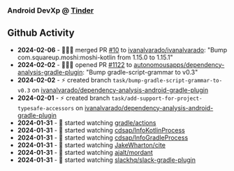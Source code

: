 ### Android DevXp @ [Tinder](https://medium.com/tinder)

## Github Activity
- **2024-02-06** - 🧑🏻‍💻 merged PR [#10](https://github.com/ivanalvarado/ivanalvarado/pull/10) to [ivanalvarado/ivanalvarado](https://github.com/ivanalvarado/ivanalvarado): "Bump com.squareup.moshi:moshi-kotlin from 1.15.0 to 1.15.1"
- **2024-02-02** - 🧑🏻‍💻 opened PR [#1122](https://github.com/autonomousapps/dependency-analysis-gradle-plugin/pull/1122) to [autonomousapps/dependency-analysis-gradle-plugin](https://github.com/autonomousapps/dependency-analysis-gradle-plugin): "Bump gradle-script-grammar to v0.3"
- **2024-02-02** - ⚡️ created branch `task/bump-gradle-script-grammar-to-v0.3` on [ivanalvarado/dependency-analysis-android-gradle-plugin](https://github.com/ivanalvarado/dependency-analysis-android-gradle-plugin)
- **2024-02-01** - ⚡️ created branch `task/add-support-for-project-typesafe-accessors` on [ivanalvarado/dependency-analysis-android-gradle-plugin](https://github.com/ivanalvarado/dependency-analysis-android-gradle-plugin)
- **2024-01-31** - 👀 started watching [gradle/actions](https://github.com/gradle/actions)
- **2024-01-31** - 👀 started watching [cdsap/InfoKotlinProcess](https://github.com/cdsap/InfoKotlinProcess)
- **2024-01-31** - 👀 started watching [cdsap/InfoGradleProcess](https://github.com/cdsap/InfoGradleProcess)
- **2024-01-31** - 👀 started watching [JakeWharton/cite](https://github.com/JakeWharton/cite)
- **2024-01-31** - 👀 started watching [ajalt/mordant](https://github.com/ajalt/mordant)
- **2024-01-31** - 👀 started watching [slackhq/slack-gradle-plugin](https://github.com/slackhq/slack-gradle-plugin)